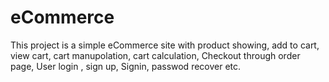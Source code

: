 # eCommerce
This project is a simple eCommerce site with product showing, add to cart, view cart, cart manupolation, cart calculation, Checkout through order page, User login , sign up, Signin, passwod recover etc.
